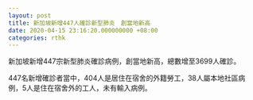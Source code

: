 ```yaml
---
layout: post
title: 新加坡新增447人確診新型肺炎　創當地新高
date: 2020-04-15 23:16:20.000000000 +08:00
categories: rthk
---
```


新加坡新增447宗新型肺炎確診病例，創當地新高，總數增至3699人確診。

447名新增確診者當中，404人是居住在宿舍的外籍勞工，38人屬本地社區病例，5人是住在宿舍外的工人，未有輸入病例。
